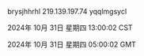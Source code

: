 brysjhhrhl 219.139.197.74 yqqlmgsycl

2024年 10月 31日 星期四 13:00:02 CST

2024年 10月 31日 星期四 05:00:02 GMT
